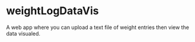 # weightLogDataVis
A web app where you can upload a text file of weight entries then view the data visualed. 
